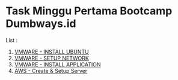 # Task Minggu Pertama Bootcamp Dumbways.id

List : 

1. [VMWARE - INSTALL UBUNTU](VMWARE%20-%20INSTALL%20UBUNTU)
2. [VMWARE - SETUP NETWORK](VMWARE%20-%20SETUP%20NETWORK)
3. [VMWARE - INSTALL APPLICATION](VMWARE%20-%20INSTALL%20APPLICATION)
4. [AWS - Create & Setup Server](AWS%20-%20Create%20%26%20Setup%20Server)
